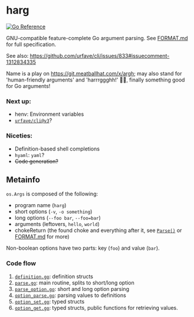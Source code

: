 # harg

[![Go Reference](https://pkg.go.dev/badge/github.com/jtagcat/harg.svg)](https://pkg.go.dev/github.com/jtagcat/harg)

GNU-compatible feature-complete Go argument parsing. See [FORMAT.md](FORMAT.md) for full specification.

See also: https://github.com/urfave/cli/issues/833#issuecomment-1312834335

Name is a play on https://git.meatballhat.com/x/argh; may also stand for 'human-friendly arguments' and 'harrrggghh!' 🏴‍☠️, finally something good for Go arguments!

### Next up:
- henv: Environment variables
- [`urfave/cli@v3`](https://github.com/urfave/cli)?

### Niceties:
- Definition-based shell completions
- `hyaml`: `yaml`?
- ~~Code generation?~~

## Metainfo
`os.Args` is composed of the following:
 - program name (`harg`)
 - short options (`-v`, `-o something`)
 - long options (`--foo bar`, `--foo=bar`)
 - arguments (leftovers, `hello`, `world`)
 - chokeReturn (the found choke and everything after it, see [`Parse()`](parse.go) or [FORMAT.md](FORMAT.md) for more)

Non-boolean options have two parts: key (`foo`) and value (`bar`).
### Code flow
1. [`definition.go`](definition.go): definition structs
1. [`parse.go`](parse.go): main routine, splits to short/long option
1. [`parse_option.go`](parse_option.go): short and long option parsing
1. [`option_parse.go`](option_parse.go): parsing values to definitions
1. [`option_set.go`](option_set.go): typed structs
1. [`option_get.go`](option_get.go): typed structs, public functions for retrieving values.
